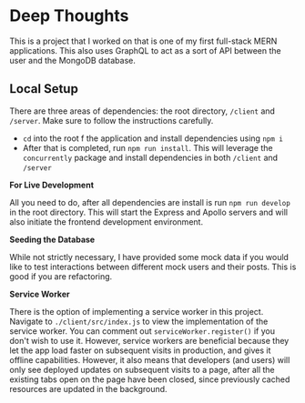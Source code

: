 # Deep Thoughts

This is a project that I worked on that is one of my first full-stack MERN applications. This also uses GraphQL to act as a sort of API between the user and the MongoDB database.

## Local Setup

There are three areas of dependencies: the root directory, `/client` and `/server`. Make sure to follow the instructions carefully.
- `cd` into the root f the application and install dependencies using `npm i`
- After that is completed, run `npm run install`. This will leverage the `concurrently` package and install dependencies in both `/client` and `/server`

**For Live Development**

All you need to do, after all dependencies are install is run `npm run develop` in the root directory. This will start the Express and Apollo servers and will also initiate the frontend development environment.

**Seeding the Database**

While not strictly necessary, I have provided some mock data if you would like to test interactions between different mock users and their posts. This is good if you are refactoring.

**Service Worker**

There is the option of implementing a service worker in this project. Navigate to `./client/src/index.js` to view the implementation of the service worker. You can comment out `serviceWorker.register()` if you don't wish to use it. However, service workers are beneficial because they let the app load faster on subsequent visits in production, and gives it offline capabilities. However, it also means that developers (and users) will only see deployed updates on subsequent visits to a page, after all the existing tabs open on the page have been closed, since previously cached resources are updated in the background.
